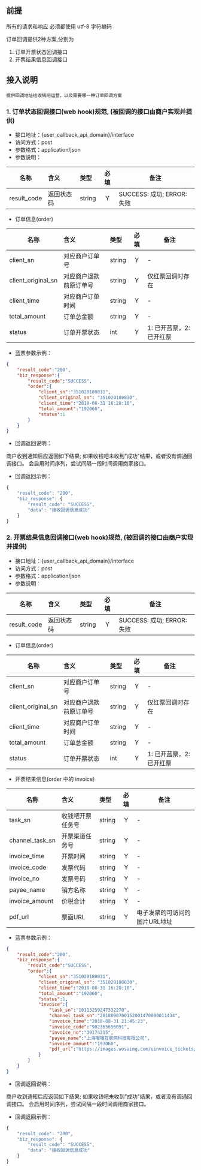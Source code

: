 ## 前提
所有的请求和响应 必须都使用 utf-8 字符编码

订单回调提供2种方案,分别为
1. 订单开票状态回调接口
2. 开票结果信息回调接口

## 接入说明

  ```
  提供回调地址给收钱吧运营，以及需要哪一种订单回调方案
  ```

### 1. 订单状态回调接口(web hook)规范, (被回调的接口由商户实现并提供)
 - 接口地址：{user_callback_api_domain}/interface
 - 访问方式：post
 - 参数格式：application/json
 - 参数说明：

名称|含义|类型|必填|备注
----|:---|:---|:--:|--------
result_code|返回状态码|string|Y|SUCCESS: 成功; ERROR: 失败

   - 订单信息(order)

名称|含义|类型|必填|备注
----|:---|:---|:--:|--------
client_sn|对应商户订单号|string|Y|-
client_original_sn|对应商户退款前原订单号|string|Y|仅红票回调时存在
client_time|对应商户订单时间|string|Y|-
total_amount|订单总金额|string|Y|-
status|订单开票状态|int|Y|1: 已开蓝票，2: 已开红票

 - 蓝票参数示例：

```json
{
    "result_code":"200",
    "biz_response":{
        "result_code":"SUCCESS",
        "order":{
            "client_sn":"351020180831",
			"client_original_sn": "351020180830",
            "client_time":"2018-08-31 16:28:10",
            "total_amount":"192060",
            "status":1
        }
    }
}
```

- 回调返回说明：

 商户收到通知后应返回如下结果; 如果收钱吧未收到"成功"结果，或者没有调通回调接口。 会启用时间序列，尝试间隔一段时间调用商家接口。

- 回调返回示例：

```javascript
{
    "result_code": "200",
    "biz_response": {
        "result_code": "SUCCESS",
        "data": "接收回调信息成功"
    }
}
```

### 2. 开票结果信息回调接口(web hook)规范, (被回调的接口由商户实现并提供)
 - 接口地址：{user_callback_api_domain}/interface
 - 访问方式：post
 - 参数格式：application/json
 - 参数说明：

名称|含义|类型|必填|备注
----|:---|:---|:--:|--------
result_code|返回状态码|string|Y|SUCCESS: 成功; ERROR: 失败

   - 订单信息(order)

名称|含义|类型|必填|备注
----|:---|:---|:--:|--------
client_sn|对应商户订单号|string|Y|-
client_original_sn|对应商户退款前原订单号|string|Y|仅红票回调时存在
client_time|对应商户订单时间|string|Y|-
total_amount|订单总金额|string|Y|-
status|订单开票状态|int|Y|1: 已开蓝票，2: 已开红票

   - 开票结果信息(order 中的 invoice)


名称|含义|类型|必填|备注
----|:---|:---|:--:|--------
task_sn|收钱吧开票任务号|string|Y|-
channel_task_sn|开票渠道任务号|string|Y|-
invoice_time|开票时间|string|Y|-
invoice_code|发票代码|string|Y|-
invoice_no|发票号码|string|Y|-
payee_name|销方名称|string|Y|-
invoice_amount|价税合计|string|Y|-
pdf_url|票面URL|string|Y|电子发票的可访问的图片URL地址

 - 蓝票参数示例：

```json
{
    "result_code":"200",
    "biz_response":{
        "result_code":"SUCCESS",
        "order":{
            "client_sn":"351020180831",
			"client_original_sn": "351020180830",
            "client_time":"2018-08-31 16:28:10",
            "total_amount":"192060",
            "status":1,
            "invoice":{
                "task_sn":"10113259247332270",
                "channel_task_sn":"2018090700152001470000011434",
                "invoice_time":"2018-08-31 21:45:23",
                "invoice_code":"982365656091",
                "invoice_no":"39174215",
                "payee_name":"上海喔噻互联网科技有限公司",
                "invoice_amount":"192060",
                "pdf_url":"https://images.wosaimg.com/uinvoice_tickets/prod/c613279fac5d11e8a1261781755664a9.pdf"
            }
        }
    }
}
```

- 回调返回说明：

 商户收到通知后应返回如下结果; 如果收钱吧未收到"成功"结果，或者没有调通回调接口。 会启用时间序列，尝试间隔一段时间调用商家接口。

- 回调返回示例：

```javascript
{
    "result_code": "200",
    "biz_response": {
        "result_code": "SUCCESS",
        "data": "接收回调信息成功"
    }
}
```


